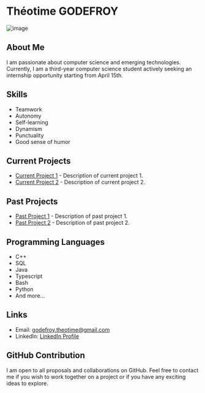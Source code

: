 # Théotime GODEFROY

![image](https://github.com/Fightors/Fightors/assets/125922172/d1bab328-f2dc-48e4-b164-2166232597df)


## About Me

I am passionate about computer science and emerging technologies. Currently, I am a third-year computer science student actively seeking an internship opportunity starting from April 15th.

## Skills

- Teamwork
- Autonomy
- Self-learning
- Dynamism
- Punctuality
- Good sense of humor

## Current Projects

- [Current Project 1](link_to_project_1) - Description of current project 1.
- [Current Project 2](link_to_project_2) - Description of current project 2.

## Past Projects

- [Past Project 1](link_to_past_project_1) - Description of past project 1.
- [Past Project 2](link_to_past_project_2) - Description of past project 2.

## Programming Languages

- C++
- SQL
- Java
- Typescript
- Bash
- Python
- And more...

## Links

- Email: [godefroy.theotime@gmail.com](mailto:godefroy.theotime@gmail.com)
- LinkedIn: [LinkedIn Profile](https://www.linkedin.com/in/th%C3%A9otime-godefroy-731781294/)

## GitHub Contribution

I am open to all proposals and collaborations on GitHub. Feel free to contact me if you wish to work together on a project or if you have any exciting ideas to explore.
